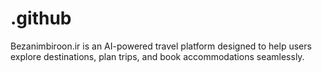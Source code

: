# .github
Bezanimbiroon.ir is an AI-powered travel platform designed to help users explore destinations, plan trips, and book accommodations seamlessly. 
